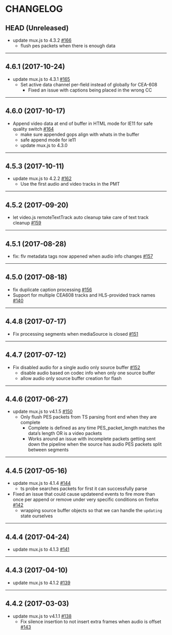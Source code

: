 CHANGELOG
=========

## HEAD (Unreleased)
* update mux.js to 4.3.2 [#166](https://github.com/videojs/videojs-contrib-media-sources/pull/166)
  * flush pes packets when there is enough data

--------------------
## 4.6.1 (2017-10-24)
* update mux.js to 4.3.1 [#165](https://github.com/videojs/videojs-contrib-media-sources/pull/165)
  * Set active data channel per-field instead of globally for CEA-608
    * Fixed an issue with captions being placed in the wrong CC

--------------------
## 4.6.0 (2017-10-17)
* Append video data at end of buffer in HTML mode for IE11 for safe quality switch [#164](https://github.com/videojs/videojs-contrib-media-sources/pull/164)
  * make sure appended gops align with whats in the buffer
  * safe append mode for ie11
  * update mux.js to 4.3.0

--------------------
## 4.5.3 (2017-10-11)
* update mux.js to 4.2.2 [#162](https://github.com/videojs/videojs-contrib-media-sources/pull/162)
  * Use the first audio and video tracks in the PMT

--------------------
## 4.5.2 (2017-09-20)
* let video.js remoteTextTrack auto cleanup take care of text track cleanup [#159](https://github.com/videojs/videojs-contrib-media-sources/pull/159)

--------------------
## 4.5.1 (2017-08-28)
* fix: flv metadata tags now appened when audio info changes [#157](https://github.com/videojs/videojs-contrib-media-sources/pull/157)

--------------------
## 4.5.0 (2017-08-18)
* fix duplicate caption processing [#156](https://github.com/videojs/videojs-contrib-media-sources/pull/156)
* Support for multiple CEA608 tracks and HLS-provided track names [#140](https://github.com/videojs/videojs-contrib-media-sources/pull/140)

--------------------
## 4.4.8 (2017-07-17)
* Fix processing segments when mediaSource is closed [#151](https://github.com/videojs/videojs-contrib-media-sources/pull/151)

--------------------
## 4.4.7 (2017-07-12)
* Fix disabled audio for a single audio only source buffer [#152](https://github.com/videojs/videojs-contrib-media-sources/pull/152)
  * disable audio based on codec info when only one source buffer
  * allow audio only source buffer creation for flash

--------------------
## 4.4.6 (2017-06-27)
* update mux.js to v4.1.5 [#150](https://github.com/videojs/videojs-contrib-media-sources/pull/150)
  * Only flush PES packets from TS parsing front end when they are complete
    * Complete is defined as any time PES_packet_length matches the data’s length OR is a video packets
    * Works around an issue with incomplete packets getting sent down the pipeline when the source has audio PES packets split between segments

--------------------
## 4.4.5 (2017-05-16)
* update mux.js to 4.1.4 [#144](https://github.com/videojs/videojs-contrib-media-sources/pull/144)
  * ts probe searches packets for first it can successfully parse
* Fixed an issue that could cause updateend events to fire more than once per append or remove under very specific conditions on firefox [#142](https://github.com/videojs/videojs-contrib-media-sources/pull/142)
  * wrapping source buffer objects so that we can handle the `updating` state ourselves

--------------------
## 4.4.4 (2017-04-24)
* update mux.js to 4.1.3 [#141](https://github.com/videojs/videojs-contrib-media-sources/pull/141)

--------------------
## 4.4.3 (2017-04-10)
* update mux.js to 4.1.2 [#139](https://github.com/videojs/videojs-contrib-media-sources/pull/139)

--------------------
## 4.4.2 (2017-03-03)
* update mux.js to v4.1.1 [#138](https://github.com/videojs/videojs-contrib-media-sources/pull/138)
  * Fix silence insertion to not insert extra frames when audio is offset [#143](https://github.com/videojs/mux.js/pull/143)
